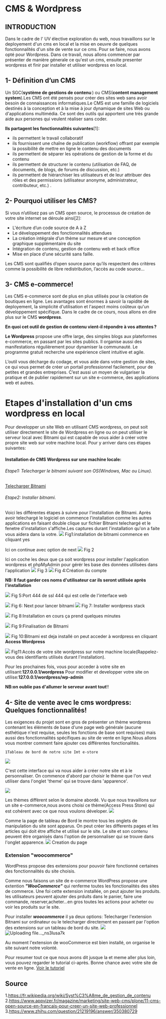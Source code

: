 # CMS & Wordpress
#### 
## INTRODUCTION
Dans le cadre de l' UV élective exploration du web, nous travaillons sur le deployement d'un cms en local et la mise en oeuvre de 
quelques fonctionnalités d'un site de vente sur ce cms. Pour se faire, nous avons opté pour Wordpress.
Dans ce travail, nous allons commencer par présenter de manière génerale ce qu'est un cms, ensuite presenter wordpress  et finir par 
installer et utiliser wordpress en local.

## 1- Définition d’un CMS

Un SGC(**système de gestions de contenu** ) ou CMS(**content management system**).Les CMS ont été pensés pour créer des sites web sans avoir besoin de connaissances informatiques.Le CMS est une famille de logiciels destinés à la conception et à la mise à jour dynamique de sites Web ou d'applications multimédia. Ce sont des outils qui apportent une très grande aide aux persones qui veulent réaliser sans coder.

 **Ils partagent les fonctionnalités suivantes**[1]:

- ils permettent le travail collaboratif
- ils fournissent une chaîne de publication (workflow) offrant par exemple la possibilité de mettre en ligne le contenu des documents 
- ils permettent de séparer les opérations de gestion de la forme et du contenu 
- ils permettent de structurer le contenu (utilisation de FAQ, de documents, de blogs, de forums de discussion, etc.) 
- ils permettent de hiérarchiser les utilisateurs et de leur attribuer des rôles et des permissions (utilisateur anonyme, administrateur, contributeur, etc.) .

## 2- Pourquoi utiliser  les CMS?

Si vous n’utilisez pas un CMS open source, le processus de création de votre site internet se déroule ainsi[2]:

- L'écriture d’un code source de A à Z
- Le développement des fonctionnalités attendues
- La création intégrale d’un thème sur mesure et  une conception graphique supplémentaire du site
- Intégration de contenu, gestion de contenu web et back office
- Mise en place d’une sécurité sans faille.

Les CMS sont qualifiés d’open source parce qu’ils respectent des critères comme la possibilité de libre redistribution, l’accès au code source...


## 3- CMS e-commerce!
Les CMS e-commerce sont de plus en plus utilisés pour la création de boutiques en ligne. Les avantages sont énormes à savoir la rapidité de deployement, la simplicité d'utilisation  et l'aspect moins coûteux qu'un développement spécifique. 
Dans le cadre de ce cours, nous allons en dire plus sur le CMS  **wordpress**. 

**En quoi cet outil de gestion de contenu vient-il répondre à vos attentes ?**

**Le Wordpress** propose une offre large, des simples blogs aux plateformes e-commerce, en passant par les sites publics. Il organise aussi des manifestations régulièrement pour dynamiser la communauté. Le programme gratuit recherche une expérience client intuitive et agile.

 L’outil vous décharge du codage, et vous aide dans votre gestion de sites, ce qui vous permet de créer un portail professionnel facilement, pour de petites et grandes entreprises. C’est aussi un moyen de vulgariser la pratique et  de publier rapidement sur un site e-commerce, des applications web et autres.




#  Etapes d'installation d'un cms wordpress en local

Pour developper un site Web en utilisant CMS wordpress, on peut soit utiliser directement le site de Wordpress en ligne ou on peut utiliser le serveur local avec Bitnami qui est capable de vous aider à créer votre propre site web sur votre machine local.
Pour y arriver dans ces étapes suivantes:

#### Installation de CMS Wordpress sur une machine locale:
###### Etape1: Telecharger le bitnami suivant son OS(Windows, Mac ou Linux).
[Telecharger Bitnami](https://bitnami.com/stack/wordpress/installer)
###### Etape2: Installer bitnami.

Voici les différentes étapes à suivre pour l'installation de Bitnami. Après avoir telechargé le logiciel on commence l'installation comme les autres applications en faisant double clique sur fichier Bitnami telechargé et le fenetre d'installation s'affiche.Les captures durant l'installation qu'on a faite vous aidera dans la votre.
![](https://i.imgur.com/H4VaVXT.png)
Fig1:installation de bitnami commence en cliquant yes

Ici on continue avec option de next 
![](https://i.imgur.com/JOOvAVO.png)
Fig 2

Ici on coche les deux que ça soit wordpress pour installer l'application wordpress et phpMyAdmin pour gérér les base des données utilisées dans l'application
![](https://i.imgur.com/FDZrWyY.png)
Fig 3
![](https://i.imgur.com/nvlLm8U.png)
Fig 4:Création du compte 

**NB: Il faut garder ces noms d'utilisateur car ils seront utilisée après l'installation**

![](https://i.imgur.com/Sb1Aa59.png)
Fig 5:Port  444 de ssl 444 qui est celle de l'interface web 

![](https://i.imgur.com/FS4eQ9R.png)
Fig 6: Next pour lancer bitnami
![](https://i.imgur.com/Ye7eiYz.png)
Fig 7: Installer wordpress stack

![](https://i.imgur.com/tDtqhCb.png)
Fig 8:Installation en cours ça prend quelques minutes

![](https://i.imgur.com/g030Z8R.png)
Fig 9:Finalisation de Bitnami

![](https://i.imgur.com/LNTu5vz.png)
Fig 10:Bitnami est deja installé on peut acceder à wordpress en cliquant **Access Wordpress**

![](https://i.imgur.com/1mkFfn9.png)
Fig11:Accès de votre site wordpress sur notre machine locale(Rappelez-vous des identifiants  utilisés durant l'installation). 



Pour les prochaines fois, vous pour acceder à votre site en utilisant:**127.0.0.1/wordpress**
Pour modifier et developper votre site on utilise:**127.0.0.1/wordpress/wp-admin**

**NB:on oublie pas d'allumer le serveur avant tout**!! 


## 4- Site de vente avec le cms wordpress: Quelques fonctionnalités!

Les exigences du projet sont en gros de présenter un  thème wordpress contenant les éléments de base d'une page web générale (aucune esthétique n'est requise, seules les fonctions de base sont requises) mais aussi des fonctionnalités spécifiques au site de vente en ligne.Nous allons vous montrer comment faire ajouter ces différentes fonctionalités.

    1Tableau de bord de notre site Imt e-store
    
![](https://i.imgur.com/InJNdLu.png)

C'est cette interface qui va nous aider à créer notre site et à le personnaliser. On commence d'abord par choisir le thème que l'on veut utiliser dans l'onglet 'theme' qui se trouve dans 'apparence'.

![](https://i.imgur.com/ORqQTAi.jpg)

Les thèmes diffèrent selon le domaine abordé. Vu que nous travaillons sur un site e-commerce,nous avons choisi ce thème(Access Press Store) qui est cohérent avec ce que nous voulons déveloper.
![](https://i.imgur.com/vJdZxBl.png)

Comme la page de tableau de Bord  le montre tous les onglets de manipulation du site sont apparus.
On peut créer les differents pages et les articles qui doit étre affiche et utilisé sur le site. Le site et son contenu peuvent être organisés dans l'option de personnaliser qui  se trouve dans l'onglet apparence.
![](https://i.imgur.com/FBnzT02.png)
            Creation du page





### Extension "woocommerce" ###
WordPress propose des extensions pour pouvoir faire fonctionné certaines des fonctionnalités du site choisis. 

Comme nous faisons un  site de e-commerce WordPress propose une extention ***"WooCommerce"*** qui  renferme toutes les fonctionalités des sites de commerce.
Une foi cette extension installée, on peut ajouter les produits. les utilisateurs peuvent ajouter des prduits dans le panier, faire une commande, reserver,acheter...en gros toutes les actions pour acheter ou voir les produits sur le site. 

Pour installer ***woocommerce*** il ya deux options:
Telecharger l'extension Bitnami sur ordinateur ou le telecharger directement en passant par l'option des extensions sur un tableau de bord  du site.
![](https://i.imgur.com/WZpmDRE.png)![Uploading file..._ns3lusa7k]()


Au moment l'extension de wooCommerce est bien installé, on organise le site suivant notre volonté.


Pour resumer tout ce que nous avons dit jusque la et meme aller plus loin, vous pouvez regarder le tutorial ci-après. Bonne chance avec votre site de vente en ligne.
[Voir le tutoriel](https://www.youtube.com/watch?v=eVQu-eUwaXw)



## Source
1.https://fr.wikipedia.org/wiki/Syst%C3%A8me_de_gestion_de_contenu
2.https://www.appvizer.fr/magazine/marketing/site-web-cms/plone/11-cms-open-source-en-francais-pour-creer-un-site-web-professionnel
3.https://www.zhihu.com/question/21219196/answer/350380729


